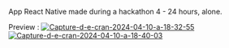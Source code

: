 App React Native made during a hackathon 4 - 24 hours, alone.

Preview : 
<a href="https://ibb.co/FDbT6z0"><img src="https://i.ibb.co/HHD87qx/Capture-d-e-cran-2024-04-10-a-18-32-55.png" alt="Capture-d-e-cran-2024-04-10-a-18-32-55" border="0"></a>
<a href="https://ibb.co/sJv5RZ2"><img src="https://i.ibb.co/0VjB2xc/Capture-d-e-cran-2024-04-10-a-18-40-03.png" alt="Capture-d-e-cran-2024-04-10-a-18-40-03" border="0"></a>
